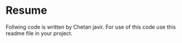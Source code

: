 # Resume
Follwing code is written by Chetan javir.
For use of this code use this readme file in your project.
